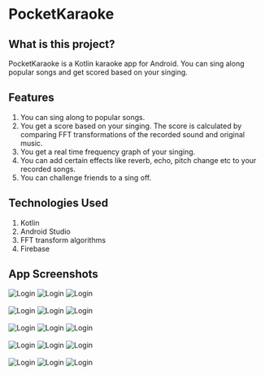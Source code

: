 # PocketKaraoke

## What is this project?

PocketKaraoke is a Kotlin karaoke app for Android. You can sing along popular songs and get scored based on your singing.

## Features

1. You can sing along to popular songs.
2. You get a score based on your singing. The score is calculated by comparing FFT transformations of the recorded sound and original music.
3. You get a real time frequency graph of your singing. 
4. You can add certain effects like reverb, echo, pitch change etc to your recorded songs.
5. You can challenge friends to a sing off.

## Technologies Used

1. Kotlin
2. Android Studio
3. FFT transform algorithms
4. Firebase

## App Screenshots

![Login](AppScreenshots/1.png)
![Login](AppScreenshots/2.png)
![Login](AppScreenshots/3.png)
\
\
![Login](AppScreenshots/4.png)
![Login](AppScreenshots/5.png)
![Login](AppScreenshots/3.png)
\
\
![Login](AppScreenshots/1.png)
![Login](AppScreenshots/2.png)
![Login](AppScreenshots/3.png)
\
\
![Login](AppScreenshots/1.png)
![Login](AppScreenshots/2.png)
![Login](AppScreenshots/3.png)
\
\
![Login](AppScreenshots/1.png)
![Login](AppScreenshots/2.png)
![Login](AppScreenshots/3.png)
